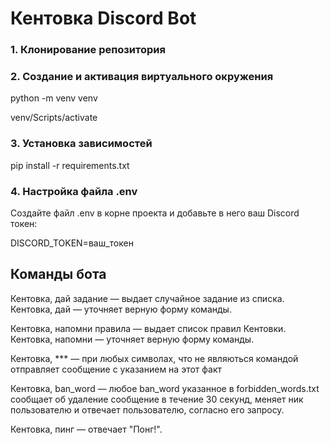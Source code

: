 # Кентовка Discord Bot

### 1. Клонирование репозитория

### 2. Создание и активация виртуального окружения
python -m venv venv

venv/Scripts/activate

### 3. Установка зависимостей
pip install -r requirements.txt

### 4. Настройка файла .env
Создайте файл .env в корне проекта и добавьте в него ваш Discord токен:

DISCORD_TOKEN=ваш_токен

## Команды бота
Кентовка, дай задание — выдает случайное задание из списка.
Кентовка, дай — уточняет верную форму команды.

Кентовка, напомни правила — выдает список правил Кентовки.
Кентовка, напомни — уточняет верную форму команды.

Кентовка, *** — при любых символах, что не являються командой отправляет сообщение с указанием на этот факт

Кентовка, ban_word — любое ban_word указанное в forbidden_words.txt сообщает об удаление сообщение в течение 30 секунд, меняет ник пользователю и отвечает пользователю, согласно его запросу.

Кентовка, пинг — отвечает "Понг!".